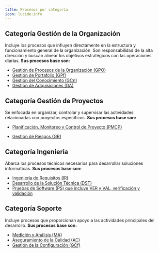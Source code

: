 ```yaml
---
title: Procesos por categoría
icon: lucide:info
---
```


## Categoría Gestión de la Organización

Incluye los procesos que influyen directamente en la estructura y funcionamiento general de la organización. Son responsabilidad de la alta dirección y buscan alinear los objetivos estratégicos con las operaciones diarias.
**Sus procesos base son:**

- [Gestión de Procesos de la Organización (GPO)](/categorias/gest-orga/gpo/politicas)
- [Gestión de Portafolio (GPf)](/categorias/gest-orga/gpf/politicas)
- [Gestión del Conocimiento (GCn)](/categorias/gest-orga/gcn/politicas)
- [Gestión de Adquisiciones (GA)](/categorias/gest-orga/ga/politicas)

## Categoría Gestión de Proyectos

Se enfocada en organizar, controlar y supervisar las actividades relacionadas con proyectos específicos.
**Sus procesos base son:**

- [Planificación, Monitoreo y Control de Proyecto (PMCP)](/categorias/gest-proy/pmcp/politicas)

- [Gestión de Riesgos (GR)](/categorias/gest-proy/gest-riesgos/politicas)

## Categoría Ingeniería

Abarca los procesos técnicos necesarios para desarrollar soluciones informáticas.
**Sus procesos base son:**

- [Ingeniería de Requisitos (IR)](/categorias/ingieneria/ing-requi/politicas)
- [Desarrollo de la Solución Técnica (DST)](/categorias/ingieneria/desa-solu-tec/politicas)
- [Pruebas de Software (PS) que incluye VER y VAL, verificación y validación](/categorias/ingieneria/soft-test/politicas)


## Categoría Soporte

Incluye procesos que proporcionan apoyo a las actividades principales del desarrollo.
**Sus procesos base son:**

- [Medición y Análisis (MA)](/categorias/soporte/medi-analisis/politicas)
- [Aseguramiento de la Calidad (AC)](/categorias/soporte/asegura-calidad/politicas)
- [Gestión de la Configuración (GCf)](/categorias/soporte/gest-config/politicas)


